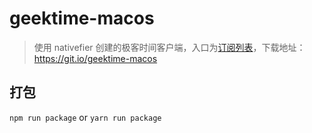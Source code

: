 # geektime-macos

> 使用 nativefier 创建的极客时间客户端，入口为[订阅列表](https://account.geekbang.org/dashboard/buy)，下载地址：<https://git.io/geektime-macos>

## 打包
`npm run package` or `yarn run package`
